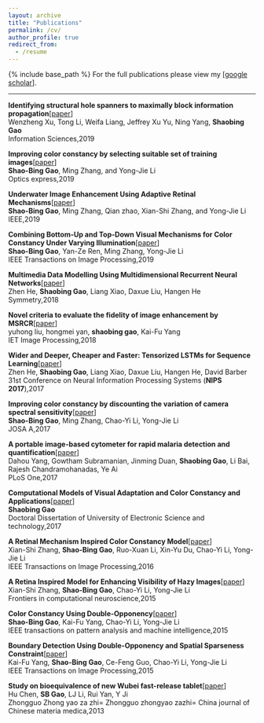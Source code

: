 ```yaml
---
layout: archive
title: "Publications"
permalink: /cv/
author_profile: true
redirect_from:
  - /resume
---
```


{% include base_path %}
For the full publications please view my [[google scholar](https://a.glgoo.top/citations?user=WkkdsIEAAAAJ&hl=zh-CN&oi=ao)].

---
**Identifying structural hole spanners to maximally block information propagation**[[paper](http://users.cecs.anu.edu.au/~Weifa.Liang/papers/XLLYYG19.pdf)]  
Wenzheng Xu, Tong Li, Weifa Liang, Jeffrey Xu Yu, Ning Yang, **Shaobing Gao**  
Information Sciences,2019  

**Improving color constancy by selecting suitable set of training images**[[paper](http://scu-coolyang.github.io/files/1.pdf)]  
**Shao-Bing Gao**, Ming Zhang, and Yong-Jie Li  
Optics express,2019  

**Underwater Image Enhancement Using Adaptive Retinal Mechanisms**[[paper](https://ieeexplore.ieee.org/stamp/stamp.jsp?tp=&arnumber=8733992)]  
**Shao-Bing Gao**, Ming Zhang, Qian zhao, Xian-Shi Zhang, and Yong-Jie Li  
IEEE,2019  

**Combining Bottom-Up and Top-Down Visual Mechanisms for Color Constancy Under Varying Illumination**[[paper](https://ieeexplore.ieee.org/stamp/stamp.jsp?tp=&arnumber=8678788)]  
**Shao-Bing Gao**, Yan-Ze Ren, Ming Zhang, Yong-Jie Li  
IEEE Transactions on Image Processing,2019  

**Multimedia Data Modelling Using Multidimensional Recurrent Neural Networks**[[paper](https://www.mdpi.com/2073-8994/10/9/370)]  
Zhen He, **Shaobing Gao**, Liang Xiao, Daxue Liu, Hangen He  
Symmetry,2018  

**Novel criteria to evaluate the fidelity of image enhancement by MSRCR**[[paper](https://ieeexplore.ieee.org/stamp/stamp.jsp?tp=&arnumber=8362601)]  
yuhong liu, hongmei yan, **shaobing gao**, Kai-Fu Yang  
IET Image Processing,2018  

**Wider and Deeper, Cheaper and Faster: Tensorized LSTMs for Sequence Learning**[[paper](http://papers.nips.cc/paper/6606-wider-and-deeper-cheaper-and-faster-tensorized-lstms-for-sequence-learning.pdf)]  
Zhen He, **Shaobing Gao**, Liang Xiao, Daxue Liu, Hangen He, David Barber  
31st Conference on Neural Information Processing Systems (**NIPS 2017**),2017

**Improving color constancy by discounting the variation of camera spectral sensitivity**[[paper](http://scu-coolyang.github.io/files/2.pdf)]  
**Shao-Bing Gao**, Ming Zhang, Chao-Yi Li, Yong-Jie Li  
JOSA A,2017

**A portable image-based cytometer for rapid malaria detection and quantification**[[paper](https://journals.plos.org/plosone/article?id=10.1371/journal.pone.0179161)]  
Dahou Yang, Gowtham Subramanian, Jinming Duan, **Shaobing Gao**, Li Bai, Rajesh Chandramohanadas, Ye Ai  
PLoS One,2017

**Computational Models of Visual Adaptation and Color Constancy and Applications**[[paper](http://cdmd.cnki.com.cn/Article/CDMD-10614-1017103522.htm)]  
**Shaobing Gao**  
Doctoral Dissertation of University of Electronic Science and technology,2017  

**A Retinal Mechanism Inspired Color Constancy Model**[[paper](https://ieeexplore.ieee.org/stamp/stamp.jsp?tp=&arnumber=7378523)]  
Xian-Shi Zhang, **Shao-Bing Gao**, Ruo-Xuan Li, Xin-Yu Du, Chao-Yi Li, Yong-Jie Li  
IEEE Transactions on Image Processing,2016  

**A Retina Inspired Model for Enhancing Visibility of Hazy Images**[[paper](https://www.frontiersin.org/articles/10.3389/fncom.2015.00151/full)]  
Xian-Shi Zhang, **Shao-Bing Gao**, Chao-Yi Li, Yong-Jie Li  
Frontiers in computational neuroscience,2015  

**Color Constancy Using Double-Opponency**[[paper](https://ieeexplore.ieee.org/stamp/stamp.jsp?tp=&arnumber=7018983)]  
**Shao-Bing Gao**, Kai-Fu Yang, Chao-Yi Li, Yong-Jie Li  
IEEE transactions on pattern analysis and machine intelligence,2015  

**Boundary Detection Using Double-Opponency and Spatial Sparseness Constraint**[[paper](https://ieeexplore.ieee.org/stamp/stamp.jsp?tp=&arnumber=7091908)]  
Kai-Fu Yang, **Shao-Bing Gao**, Ce-Feng Guo, Chao-Yi Li, Yong-Jie Li  
IEEE Transactions on Image Processing,2015

**Study on bioequivalence of new Wubei fast-release tablet**[[paper](https://europepmc.org/article/med/24228594)]  
Hu Chen, **SB Gao**, LJ Li, Rui Yan, Y Ji  
Zhongguo Zhong yao za zhi= Zhongguo zhongyao zazhi= China journal of Chinese materia medica,2013
